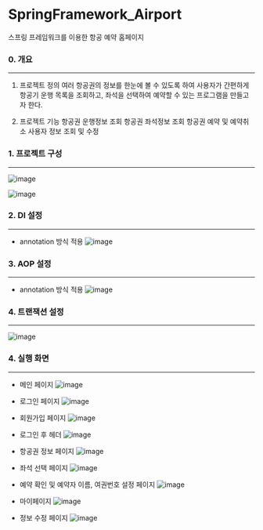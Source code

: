 # SpringFramework_Airport
스프링 프레임워크를 이용한 항공 예약 홈페이지

### 0. 개요
------------------------------
1. 프로젝트 정의
여러 항공권의 정보를 한눈에 볼 수 있도록 하여 사용자가 간편하게 항공기 운행 목록을 조회하고, 좌석을 선택하여 예약할 수 있는 프로그램을 만들고자 한다.

2. 프로젝트 기능
항공권 운행정보 조회
항공권 좌석정보 조회
항공권 예약 및 예약취소
사용자 정보 조회 및 수정

### 1. 프로젝트 구성
------------------------------
![image](https://user-images.githubusercontent.com/48792627/126113155-1113fc08-e574-4838-aa5e-3faf5200f1da.png)

![image](https://user-images.githubusercontent.com/48792627/126113108-4eb3605e-2da2-4da5-a570-409545b5e10d.png)



### 2. DI 설정
------------------------------
 * annotation 방식 적용
 ![image](https://user-images.githubusercontent.com/48792627/126113258-41085ca5-2c9f-48ea-a9f6-a4a162ea5d18.png)

 
### 3. AOP 설정
------------------------------
 * annotation 방식 적용
 ![image](https://user-images.githubusercontent.com/48792627/126113356-fe29d8c7-1f6d-49d1-a326-c0bbcf4fd38a.png)

 
### 4. 트랜잭션 설정
------------------------------
![image](https://user-images.githubusercontent.com/48792627/126113434-dba525df-380e-41b6-a3a6-f51002127f65.png)


### 4. 실행 화면
------------------------------
* 메인 페이지
![image](https://user-images.githubusercontent.com/48792627/126113593-ad83552f-b92d-4f2e-9ac7-c3b98c9c50fd.png)

* 로그인 페이지
![image](https://user-images.githubusercontent.com/48792627/126113608-61003790-9d29-423a-a6be-9d60b2269267.png)

* 회원가입 페이지
![image](https://user-images.githubusercontent.com/48792627/126113641-4e300583-20eb-4a02-ae3d-77ecc6e09576.png)

* 로그인 후 헤더
![image](https://user-images.githubusercontent.com/48792627/126113687-3ea4a89d-6f9d-48a8-b15b-a78d07234095.png)

* 항공권 정보 페이지
![image](https://user-images.githubusercontent.com/48792627/126113740-91bfbac7-da74-488d-8e5f-a1625c4d77dc.png)

* 좌석 선택 페이지
![image](https://user-images.githubusercontent.com/48792627/126113767-61170172-4d84-47bd-9a74-5768397adedf.png)

* 예약 확인 및 예약자 이름, 여권번호 설정 페이지
![image](https://user-images.githubusercontent.com/48792627/126113821-6d6c3c8f-07ab-4eb3-9120-f28a8fc321da.png)

* 마이페이지
![image](https://user-images.githubusercontent.com/48792627/126113854-6ff7fc4e-ddc1-4090-8deb-749b25f412bf.png)

* 정보 수정 페이지
![image](https://user-images.githubusercontent.com/48792627/126113880-9e50bfe5-e859-46d5-86f7-e95c78a3090b.png)












